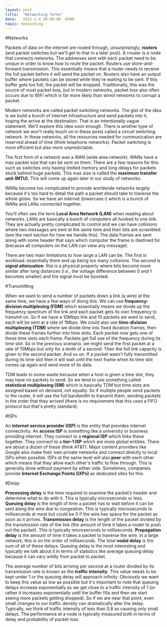 ```yaml
---
layout: post
title:  "Networking Terms"
date:   2021-1-4 00:00:00 -0500
topic: networking
---
```

#Networks

Packets of data on the internet are routed through, unsurprisingly, **routers** (and packet switches but we'll get to that in a later post). A rrouter is a node that connects networks. The addresses sent with each packet need to be unique in order to know how to route the packet. Routers use store-and-forward transmission. This essentially means that a router needs to receive the full packet before it will send the packet on. Routers also have an output buffer where packets can be stored while they're waiting to be sent. If this buffer gets too full, the packet will be dropped. Traditionally, this was the source of most packet loss, but in modern networks, packet loss also often occurs due to WiFi which is far more likely than wired networks to corrupt a packet.

Modern networks are called packet switching networks. The gist of the idea is we build a bunch of internet infrastructure and send packets into it, hoping the arrive at the destination. That is an intentionally vague statement. We'll explore this idea soon enough. There is another type of network we won't really touch on in these posts called a circuit switching network. In these networks, all the resources needed for communication are reserved ahead of time (think telephone networks). Packet switching is more efficient but also more unpredictable.

The first form of a network was a WAN (wide area network). WANs have a max packet size that can be sent on them. There are a few reasons for this such as switches only having limited memory and long delays for packets stuck behind huge packets. This max size is called the **maximum transfer unit (MTU)**. This will come up again later in our study of networks.

WANs become too complicated to provide worldwide networks largely because it's too hard to detail the path a packet should take to traverse the whole globe. So we have an internet (lowercase i) which is a bunch of WANs and LANs connected together.

You'll often see the term **Local Area Network (LAN)** when reading about networks. LANs are basically a bunch of computers all hooked to one link. They are actually pretty complicated to control and we can have collisions where two messages are sent at the same time and their bits are scrambled (see the next section for how we handle this). The data frames are sent along with some header that says which computer the frame is destined for (because all computers on the LAN can view any message).

There are two main limitations to how large a LAN can be. The first is workload: essentially there end up being too many collisions. The second is **signal attenuation**: this is a physical property where bits become more similar after long distances (i.e., the voltage difference between 0 and 1 becomes smaller) and the signal must be boosted.



#Transmitting

When we want to send a number of packets down a link (a wire) at the same time, we have a few ways of doing this. We can use **frequency-division multiplexing (FDM)** which essentially means we divide up the frequency spectrum of the link and each packet gets its own frequency to transmit on. So if we have a 10Mbps link and 10 packets we want to send, each will be sent at a rate of 1Mbps. We could also use **time-division multiplexing (TDM)** where we divide time into fixed duration frames, then divide these frames further into time slots. Each packet now gets one of these time slots each frame. Packets get full use of the frequency during its time slot. So in the previous scenario, we might send the first packet at a rate of 10Mbps but only for a tenth of a second. Then the full link capacity is given to the second packet. And so on. If a packet wasn't fully transmitted during its time slot then it will wait until the next frame when its time slot comes up again and send more of its data.

TDM leads to some waste because when a host is given a time slot, they may have no packets to send. So we tend to use something called **statistical multiplexing (SM)** which is basically TDM but time slots are assigned based on demand, not equally. So if multiple people send packets to the router, it will use the full bandwidth to transmit them, sending packets in the order that they arrived (there is no requirement that this uses a FIFO protocol but that's pretty standard).


#ISPs

An **internet service provider (ISP)** is the entity that provides internet connectivity. An **access ISP** is something like a university or business providing internet. They connect to a **regional ISP** which links these together. They connect to a **tier-1 ISP** which are more global entities. There are about a dozen of these (think AT&T). Major content providers like Google also make their own private networks and connect directly to local ISPs when possible. ISPs at the same level will also **peer** with each other which means that they allow each other's traffic to flow through. This is generally done without payment by either side. Sometimes, companies provide **Internet Exchange Points (IXPs)** as dedicated sites for this.

#Delay

**Processing delay** is the time required to examine the packet’s header and determine what to do with it. This is typically microseconds or less. **Queuing delay** is the length of time a packet has to wait before it can be sent along the wire due to congestion. This is typically microseconds to milliseconds at most but could be 0 if the wire has space for the packet as soon as it arrives. **Transmission delay** is the length of the packet divided by the transmission rate of the link (the amount of time it takes a router to push out the packet). This is typically microseconds to milliseconds. **Propagation delay** is the amount of time it takes a packet to traverse the wire. In a large network, this is on the order of milliseconds. The total **nodal delay** is the sum of all of these delays. Queuing delay is the most interesting and typically we talk about it in terms of statistics like average queuing delay because it can vary wildly from packet to packet.

The average number of bits arriving per second at a router divided by its transmission rate is known as the **traffic intensity**. This value needs to be kept under 1 or the queuing delay will approach infinity. Obviously we want to keep this value as low as possible but it's important to note that queuing delays increase exponentially as we get close to a traffic intensity of 1 (or rather it increases exponentially until the buffer fills and then we start seeing more packets getting dropped). So if we are near that point, even small changes to our traffic density can dramatically alter the delay. Typically, we think of traffic intensity of less than 0.8 as causing only small delays. The performance at a node is typically measured both in terms of delay and probability of packet loss.
